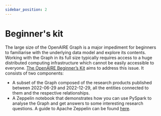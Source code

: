 ```yaml
---
sidebar_position: 2
---
```


# Beginner's kit

The large size of the OpenAIRE Graph is a major impediment for beginners to familiarise with the underlying data model and explore its contents. 
Working with the Graph in its full size typically requires access to a huge distributed computing infrastructure which cannot be easily accessible to everyone.
[The OpenAIRE Beginner’s Kit]( https://doi.org/10.5281/zenodo.7490192) aims to address this issue. It consists of two components:

* A subset of the Graph composed of the research products published between 2022-06-29 and 2022-12-29, all the entities connected to them and the respective relationships.
* A Zeppelin notebook that demonstrates how you can use PySpark to analyse the Graph and get answers to some interesting research questions. A guide to Apache Zeppelin can be found [here](https://docs.cloudera.com/HDPDocuments/HDP2/HDP-2.6.5/bk_zeppelin-component-guide/content/ch_overview.html). 